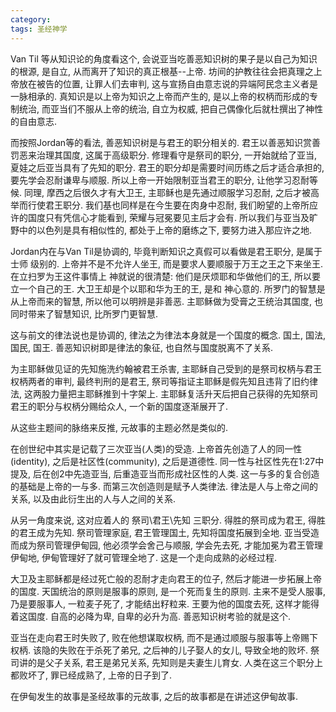 ```yaml
---
category:
tags: 圣经神学
---
```


Van Til 等从知识论的角度看这个, 会说亚当吃善恶知识树的果子是以自己为知识的根源, 是自立, 从而离开了知识的真正根基--上帝. 坊间的护教往往会把真理之上帝放在被告的位置, 让罪人们去审判, 这与宣扬自由意志说的异端阿民念主义者是一脉相承的. 真知识是以上帝为知识之上帝而产生的, 是以上帝的权柄而形成的专制统治, 而亚当们不服从上帝的统治, 自立为权威, 把自己偶像化后就杜撰出了神性的自由意志.

而按照Jordan等的看法, 善恶知识树是与君王的职分相关的. 君王以善恶知识赏善罚恶来治理其国度, 这属于高级职分. 修理看守是祭司的职分, 一开始就给了亚当,  夏娃之后亚当具有了先知的职分. 君王的职分却是需要时间历练之后才适合承担的, 要先学会忍耐谦卑与顺服. 所以上帝一开始限制亚当君王的职分, 让他学习忍耐等候. 同理, 摩西之后很久才有大卫王, 主耶稣也是先通过顺服学习忍耐, 之后才被高举而行使君王职分. 我们基也同样是在今生要在肉身中忍耐, 我们盼望的上帝所应许的国度只有凭信心才能看到, 荣耀与冠冕要见主后才会有. 所以我们与亚当及旷野中的以色列是具有相似性的, 都处于上帝的磨练之下, 要努力进入那应许之地.

Jordan内在与Van Til是协调的, 毕竟判断知识之真假可以看做是君王职分, 是属于 士师 级别的. 上帝并不是不允许人坐王, 而是要求人要顺服于万王之王之下来坐王. 在立扫罗为王这件事情上 神就说的很清楚: 他们是厌烦耶和华做他们的王, 所以要立一个自己的王. 大卫王却是个以耶和华为王的王, 是和 神心意的. 所罗门的智慧是从上帝而来的智慧, 所以他可以明辨是非善恶. 主耶稣做为受膏之王统治其国度, 也同时带来了智慧知识, 比所罗门更智慧.

这与前文的律法说也是协调的, 律法之为律法本身就是一个国度的概念. 国土, 国法, 国民, 国王. 善恶知识树即是律法的象征, 也自然与国度脱离不了关系.

为主耶稣做见证的先知施洗约翰被君王杀害, 主耶稣自己受到的是祭司权柄与君王权柄两者的审判, 最终判刑的是君王, 祭司等指证主耶稣是假先知且违背了旧约律法, 这两股力量把主耶稣推到十字架上. 主耶稣复活升天后把自己获得的先知祭司君王的职分与权柄分赐给众人, 一个新的国度逐渐展开了.

从这些主题间的脉络来反推, 元故事的主题必然是类似的.

在创世纪中其实是记载了三次亚当(人类)的受造. 上帝首先创造了人的同一性(identity), 之后是社区性(community), 之后是道德性. 同一性与社区性先在1:27中提及, 后在创2中先造亚当, 后重造亚当而形成社区性的人类. 这一与多的复合创造的基础是上帝的一与多. 而第三次创造则是赋予人类律法. 律法是人与上帝之间的关系, 以及由此衍生出的人与人之间的关系.

从另一角度来说, 这对应着人的 祭司\君王\先知 三职分. 得胜的祭司成为君王, 得胜的君王成为先知. 祭司管理家庭, 君王管理国土, 先知将国度拓展到全地. 亚当受造而成为祭司管理伊甸园, 他必须学会舍己与顺服, 学会先去死, 才能加冕为君王管理伊甸地, 伊甸管理好了就可管理全地了. 这是一个走向成熟的必经过程.

大卫及主耶稣都是经过死亡般的忍耐才走向君王的位子, 然后才能进一步拓展上帝的国度. 天国统治的原则是服事的原则, 是一个死而复生的原则. 主来不是受人服事, 乃是要服事人, 一粒麦子死了, 才能结出籽粒来. 王要为他的国度去死, 这样才能得着这国度. 自高的必降为卑, 自卑的必升为高. 善恶知识树考验的就是这个.

亚当在走向君王时失败了, 败在他想谋取权柄, 而不是通过顺服与服事等上帝赐下权柄. 该隐的失败在于杀死了弟兄, 之后神的儿子娶人的女儿, 导致全地的败坏. 祭司讲的是父子关系, 君王是弟兄关系, 先知则是夫妻生儿育女. 人类在这三个职分上都败坏了, 罪已经成熟了, 上帝的日子到了.

在伊甸发生的故事是圣经故事的元故事, 之后的故事都是在讲述这伊甸故事.
